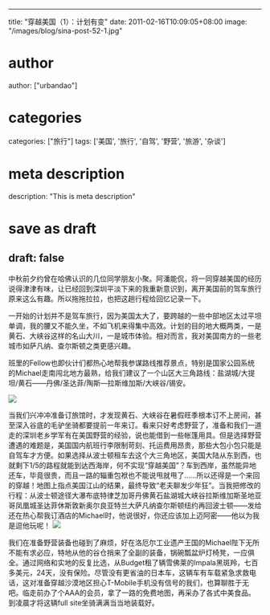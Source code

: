 
---
title: "穿越美国（1）：计划有变"
date: 2011-02-16T10:09:05+08:00
image: "/images/blog/sina-post-52-1.jpg"
# author
author: ["urbandao"]
# categories
categories: ["旅行"]
tags: ['美国', '旅行', '自驾', '野营', '旅游', '杂谈']
# meta description
description: "This is meta description"
# save as draft
draft: false
---

中秋前夕约曾在哈佛认识的几位同学朋友小聚。阿潘能侃，将一同穿越美国的经历说得津津有味，让已经回到深圳平淡下来的我重新意识到，离开美国前的驾车旅行原来这么有趣。所以拖拖拉拉，也把这趟行程给回忆记录一下。

一开始的计划并不是驾车旅行，因为美国太大了，要跨越的一些中部地区太过平坦单调，我的腰又不能久坐，不如飞机来得集中高效。计划的目的地大概两类，一是黄石、大峡谷这样的名山大川，一是城市体验。相对而言，我对美国南方的一些老城市如萨凡纳、查尔斯顿之类更感兴趣。

班里的Fellow也即伙计们都热心地帮我参谋路线推荐景点，特别是国家公园系统的Michael走南闯北地方最熟，给我们建议了一个山区大三角路线：盐湖城/大提坦/黄石——丹佛/圣达菲/陶斯—拉斯维加斯/大峡谷/锡安。

![](/images/blog/sina-post-52-1.jpg)

当我们兴冲冲准备订旅馆时，才发现黄石、大峡谷在暑假旺季根本订不上房间，甚至深入谷底的毛驴坐骑都要提前一年来订。看来只好考虑野营了，准备和我们一道走的深圳老乡学军有在美国野营的经验，说也能借到一些帐篷用具。但是选择野营遭遇的难题是，美国国内航班行李限制苛刻、托运费用昂贵，那些大包小包只能是自驾车才方便。如果选择从波士顿租车去这个大三角地区，美国大陆从东到西，也就剩下1/5的路程就能到达西海岸，何不实现“穿越美国”？车到西岸，虽然能异地还车，毕竟很贵，而且一路的辎重包袱也不能说甩就甩了……所以还得是一个来回的穿越！地图上指点美国江山的结果，最终导致“老夫聊发少年狂”。当我把修改的行程：从波士顿途径大瀑布底特律芝加哥丹佛黄石盐湖城大峡谷拉斯维加斯圣地亚哥凤凰城圣达菲休斯敦新奥尔良亚特兰大萨凡纳查尔斯顿纽约再回波士顿——发给还在热心帮我订酒店的Michael时，他说很好，你还应该加上迈阿密——他以为我是逗他玩呢！
![](/images/blog/sina-post-52-2.jpg)

我们在准备野营装备也碰到了麻烦，好在洛厄尔工业遗产王国的Michael陛下无所不能有求必应，特地从他的谷仓捎来了全副的装备，锅碗瓢盆炉灯椅凳，一应俱全。通过网络和实地的反复比选，从Budget租了辆雪佛莱的Impala黑斑羚，七百多美元，24天，没有保险。尽管没有更省油的日本车，这辆车有车载紧急求救电话，这对准备穿越沙漠地区担心T-Mobile手机没有信号的我们，也算聊胜于无吧。临走前办了个AAA的会员，拿了一路的免费地图，再采办了各式中美食品。到凌晨才将这辆full
site坐骑满满当当地装载好。
